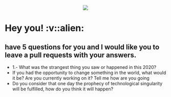 <p align="center">
  <img src="https://github.com/dashdancing/dashdancing/blob/main/assets/monoplazaf1.png">
</p>
 <h1> Hey you! :v::alien: </h1>
 <h2> have 5 questions for you and I would like you to leave a pull requests with your answers.</h2>
 <ul list-style-type: decimal;>
 <li> 1.- What was the strangest thing you saw or happened in this 2020? </li>
 <li> If you had the opportunity to change something in the world, what would it be? Are you currently working on it? Tell me how are you going </li>
 <li> Do you consider that one day the prophecy of technological singularity will be fulfilled, how do you think it will happen? </li>
